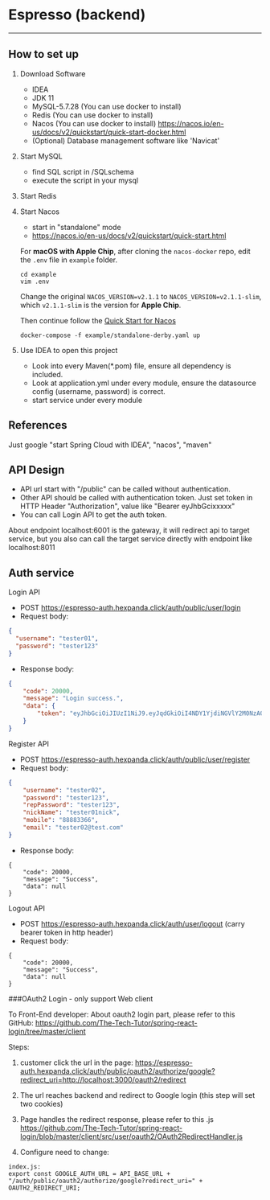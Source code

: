 # Espresso (backend)
***
## How to set up
1. Download Software
   - IDEA
   - JDK 11
   - MySQL-5.7.28 (You can use docker to install)
   - Redis (You can use docker to install)
   - Nacos (You can use docker to install) https://nacos.io/en-us/docs/v2/quickstart/quick-start-docker.html
   - (Optional) Database management software like 'Navicat'
2. Start MySQL
   - find SQL script in /SQLschema
   - execute the script in your mysql
3. Start Redis

4. Start Nacos
   - start in "standalone" mode
   - https://nacos.io/en-us/docs/v2/quickstart/quick-start.html
   
   For **macOS with Apple Chip**, after cloning the `nacos-docker` repo,
   edit the `.env` file in `example` folder.
   ```shell
   cd example
   vim .env
   ```
   Change the original `NACOS_VERSION=v2.1.1` to `NACOS_VERSION=v2.1.1-slim`, 
   which `v2.1.1-slim` is the version for **Apple Chip**.

   Then continue follow the [Quick Start for Nacos](https://nacos.io/en-us/docs/v2/quickstart/quick-start.html)
   ```shell
   docker-compose -f example/standalone-derby.yaml up
   ```

5. Use IDEA to open this project
   - Look into every Maven(*.pom) file, ensure all dependency is included.
   - Look at application.yml under every module, ensure the datasource config (username, password) is correct.
   - start service under every module

## References
Just google "start Spring Cloud with IDEA", "nacos", "maven"

## API Design
- API url start with "/public" can be called without authentication.
- Other API should be called with authentication token. Just set token in HTTP Header "Authorization", value like "Bearer eyJhbGcixxxxx"
- You can call Login API to get the auth token.

About endpoint
localhost:6001 is the gateway, it will redirect api to target service,
but you also can call the target service directly with endpoint like
localhost:8011
## Auth service
Login API
   - POST https://espresso-auth.hexpanda.click/auth/public/user/login
   - Request body:
```json
{
  "username": "tester01",
  "password": "tester123"
}
```
- Response body:
```json
{
    "code": 20000,
    "message": "Login success.",
    "data": {
        "token": "eyJhbGciOiJIUzI1NiJ9.eyJqdGkiOiI4NDY1YjdiNGVlY2M0NzA0YjllZmE4NzljMzhhYTAxMiIsInN1YiI6IjE1ODY3MDAxMjY0MDQ1NzExMzciLCJpc3MiOiJ5ZGxjbGFzcyIsImlhdCI6MTY2NzE4MjkwOSwiZXhwIjoxNjY3MTg2NTA5fQ.GJe6qZnyNqQ6sFCKc1i-iiwIo4qgEcY6rssV8TPz-yQ"
    }
}
```
Register API
- POST https://espresso-auth.hexpanda.click/auth/public/user/register
- Request body:
```json
{
    "username": "tester02",
    "password": "tester123",
    "repPassword": "tester123",
    "nickName": "tester01nick",
    "mobile": "88883366",
    "email": "tester02@test.com"
}
```
- Response body:
```
{
    "code": 20000,
    "message": "Success",
    "data": null
}
```
Logout API
- POST https://espresso-auth.hexpanda.click/auth/user/logout (carry bearer token in http header)
- Request body:
```
{
    "code": 20000,
    "message": "Success",
    "data": null
}
```
###OAuth2 Login - only support Web client

To Front-End developer:
About oauth2 login part, please refer to this GitHub:
https://github.com/The-Tech-Tutor/spring-react-login/tree/master/client

Steps:
1. customer click the url in the page:
https://espresso-auth.hexpanda.click/auth/public/oauth2/authorize/google?redirect_uri=http://localhost:3000/oauth2/redirect

2. The url reaches backend and redirect to Google login (this step will set two cookies)
3. Page handles the redirect response, please refer to this .js
   https://github.com/The-Tech-Tutor/spring-react-login/blob/master/client/src/user/oauth2/OAuth2RedirectHandler.js
4. Configure need to change: 
```
index.js:
export const GOOGLE_AUTH_URL = API_BASE_URL + "/auth/public/oauth2/authorize/google?redirect_uri=" + OAUTH2_REDIRECT_URI;
```
